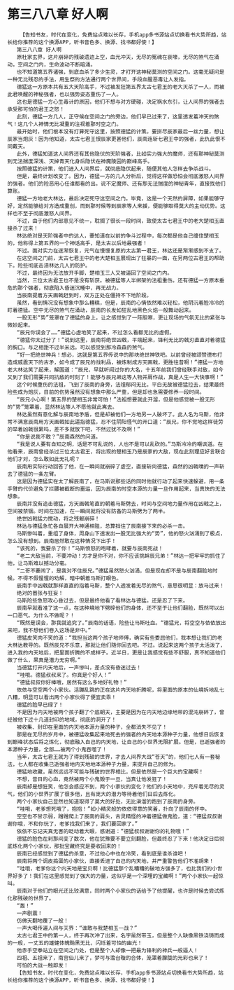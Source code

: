 # 第三八八章 好人啊
        【告知书友，时代在变化，免费站点难以长存，手机app多书源站点切换看书大势所趋，站长给你推荐的这个换源APP，听书音色多、换源、找书都好使！】
       第三八八章 好人啊
       原杜家玄界，这片崩碎的残破遗迹上空，血光冲天，无尽的冤魂在哀嚎，无尽的煞气在涌动，空间之门内，生命波动不断暗涌。
       也不知道第五界诸强，到底血杀了多少生灵，才打开这神秘莫测的空间之门。这毫无疑问是一种无比残忍的手法，用生祭的方法通行两个世界间，手段血腥恶毒让人发指。
       德猛这一方原本共有五大天阶高手，不过被发狂第五界太古七君王的老大灭杀了一人，而被此君唤醒的神秘强者，也以强势姿态重伤了一人。
       这也是德猛一方心生毒计的原因，他们不想与对方硬碰，决定祸水东引，让人间界的强者去承受那可怕的君王之怒！
       此刻，德猛一方几人，正守候在空间之门的旁边，他们早已过来了，这里透发着冲天的煞气！这几个人神情无比凝重的注视着那时空之门。
       最开始时，他们根本没有打算死守这里，按照德猛的计策。要拼尽辰家最后一丝力量，想让辰家当炮灰！因为他知道，太古七君王恨辰家更甚他们，辰南连斩七君王中的强者，此仇此恨不同戴天。
       此外，德猛知道这人间界还有其他隐伏的天阶强者，比如实力强大的魔师，还有那神秘莫测到无法揣度深浅、灭掉青天化身后隐伏在神魔陵园的巅峰高手。
       按照德猛的计策，他们进入人间界后，就彻底隐伏起来，随便其他人怎样去争杀战斗。
       但是，最终计划改变了。因为，德猛一方的几人分析后，觉得这样做恐怕会彻底激怒人间界的强者。他们的险恶用心任谁都看的出。说不定魔师、还有那无法揣度的神秘青年，直接找他们算账。
       德猛一方地老大林达，最后决定死守这空间之门。毕竟，这是一个天然的屏障，如果能够守好，定然能够给对方造成重创，而到那时候等到辰家等人来援，便能够取得莫大的主动优势。这样也不至于彻底激怒人间界。
       不过，由于他们内部意见不统一，耽搁了很长一段时间，致使太古七君王中的老大楚相玉直接杀了过来！
       林达绝对是天阶强者中的达人，要知道在以前的争斗过程中，每次都是他自己缠住楚相玉的，他称得上第五界的一个神话高手，是太古以后地最强者！
       不过。面对实力在逐渐恢复，元气在慢慢复原的太古第一君王，林达还是渐渐感到不支了。
       在这空间之门前，太古七君王中的老大楚相玉展现出了狂暴的一面，在另两位古君王的帮助下。险些彻底击溃林达几人的防护。
       不过，最终因为无法放开手脚，楚相玉三人又被逼回了空间之门内。
       当然，三位太古君王也不是没有斩获。被德猛等人半绑架的法祖重伤。还有德猛一方原本垂危的那个强者，彻底陷入昏迷沉睡中，再无战力。
       当辰南提着方天画戟赶到时，双方正处在僵持不下地阶段。
       虽然，看到情况没有想象中那么糟糕，但是，辰南的心情依然难以轻松，他阴沉着脸冷冷的盯着德猛。空中无尽的煞气在涌动，辰南的长发如狂乱地黑色火焰一般舞动起来。
       一股无形“势”笼罩在了德猛的身上，让之感觉到了一阵胆寒，更让现场的气氛无比的紧张与微妙起来。
       “辰兄你误会了……”德猛心虚地笑了起来，不过怎么看都无比的虚假。
       “德猛你太过分了！”说到这里，辰南将绝世凶戟，平端起来，锋利无比的戟刃直直对着德猛的胸口。与之相距不过半米远。可以感觉到那冷森森的煞气。
       “好一把绝世神兵！想必，这就是第五界传说中的那块绝世神铁吧。以前曾经被颂赞德布打造成威震天下的古矛，如今成了辰兄的战利品，被炼制成方天画戟，更胜往昔啊！”德猛一方地老大林达笑了起来，解围道：“辰兄，早就听闻过你的大名，十五年前我们曾经联手对敌，如今又到了我们需要共同抗敌的时刻了！能够与辰兄弟这等人物并肩作战，真是人生一大快事啊！”
       这个时候重伤的法祖，飞到了辰南的身旁，法祖郁闷无比，平白无故被德猛拉去，结果最终险些成为炮灰，目前的伤势虽然没有想象中那么严重，但是却也急需要修养一段时间。
       “辰兄小心啊！第五界的楚相玉非常可怕！”法祖想要就此开溜，但是他感觉被一股无形的“势”笼罩着，显然林达等人不愿他就此离去。
       林达虽然有意化解与辰南地矛盾，但是却被他们一方地另一人破坏了。此人名为马斯，他非常不满意辰南用方天画戟如此逼指德猛，忍不住阴阳怪气的开口道：“辰兄，你不觉地这样徒劳的举着凶戟很累吗，差不多就放下吧，不然过犹不及啊！”
       “你是说我不敢？”辰南森然的问道。
       “我是说人要有自知之明，话是不可乱说的，人也不是可以乱砍的。”马斯冷冷的嘲讽道。在他看来，辰南曾经杀过三位太古君王，将出现的楚相玉乃是辰家的大敌，现在此刻理应好言联合他们才对，怎么敢如此无礼呢？
       辰南用实际行动回答了他，在一瞬间就崩碎了虚空，直接斩向德猛，森然的凶戟噗的一声斩去了德猛的一条左臂。
       这是因为德猛实在太了解辰南了，在马斯说那些话的同时他就行动了起来快速躲避，用一条手臂的代价避免了拦腰被截断的噩运，因为辰南的时空本源的力量一旦作用起来，当真快的无法想象。
       辰南并没有追击德猛，方天画戟笔直的朝着马斯劈去，时间与空间地力量作用在凶戟之上，空间被禁锢。时间在加速，在一瞬间就将没有防备的马斯劈为了两半。
       绝世凶戟猛力搅动，将之残躯崩碎！
       林达与德猛急忙各自展开大神通相阻，总算挡住了辰南接下来的必杀一击。
       马斯惨叫着，重组了身体，周身山下透发出一股无比强大的“势”，他的怒火汹涌到了极点，怎么没有想到。辰南居然敢在这种情况下出手！
       “该死的，我要杀了你！”马斯愤怒的咆哮着，就要与辰南死战！
       “老二大敌当前，不要冲动！方才是你不对，你不应该挑衅辰兄弟！”林达一把牢牢的抓住了他，让马斯难以撼动分毫。
       “二哥不要闹了，是我对不住辰兄。”德猛虽然怒火汹涌，但是现在却不是与辰南翻脸地时候。不得不假惺惺的劝解，暗中朝着马斯打眼色。
       辰南手中凶戟就那样直直的指着马斯，整个人透发着无尽的煞气，意思很明显：放马过来！
       绝对的嚣张与狂妄！
       马斯险些急怒攻心昏过去，但是最终他看了看林达与德猛。还是忍了下来。
       辰南早就看准了这一点，在这种境地下劈碎他们的身体，还不至于让他们翻脸，既然可以出一口恶气。为什么不做呢？！
       “既然是误会，那我就追究了。”辰南的话语，险些让马斯吐血。“德猛兄，将空空与依依放出来吧，我不想他们卷入这场是非中。”
       德猛皮笑肉不笑的道：“我担当这两个孩子地师傅，确实有些委屈他们，我本想让我们的老大林达教导的。既然辰兄不乐意，那就让他们随你回去吧。不过。说起来这两个孩子太活泼了，进入我的内天地后，把里面折腾的不成样子。近半日，更是让我感觉有些不舒服，真不知道他们做了什么，果真是潜力无穷啊。”
       当德猛打开内天地后，一声惨叫，差点没有昏迷过去！
       “哇哦。德猛叔叔来了。你真是个好人！”
       “德猛叔叔你好棒哦，居然有这么多地好礼物！”
       依依与空空两个小家伙。活蹦乱跳的正在这片内天地折腾呢，将里面的原本的仙境拆地乱七八糟，明显可以看出两个小家伙得了便宜卖乖！
       德猛的脸早已绿了！
       不是因为内天地被两个孩子翻了个底朝天，主要是因为在内天地边缘地带的混沌崩碎了，曾经被他下过十几道封印的地域，彻底的洞开了！
       被收集、封印在里面的内天地本源力量的种子，全都消失不见了！
       那是在无尽的岁月中，被德猛收集起来地死去的强者的内天地本源种子力量，他想日后恢复到巅峰状态后将之炼化，彻底融入自己的内天地，让自己的小世界无限扩展。但是，已逝强者的本源种子力量，全部……被两个小鬼吞噬了！
       当年，太古七君王就为了得到残破的世界，才去人间界大战“苍天”的，他们七人有一套秘法，七人都在收集已逝强者地内天地地本源种子力量，来提升自己的修为。
       德猛地收藏，虽然远远不可能与残破的世界相比，但是依然是一个巨大的宝藏啊！
       不想，昔日的心血，竟然被两个小鬼毁于一旦，当真让他发狂了！
       辰南却是想狂笑，他怎会感应不到，两个小家伙的变化？他们的小天地中，充斥着无尽的灵气，他们的小世界扩展了很多倍，且有庞大的潜力等待着他们日后去炼化。
       两个小家伙自己显然也知道取得了莫大的好处，无比滑溜的跑到了辰南的身旁。
       “哇哦，老爹想死哦了，抱抱！”如小精灵般的依依得意的笑着，扑向了辰南的怀中。
       空空也不甘示弱，蹭蹭爬上了辰南的肩头，古灵精怪的冲着德猛做鬼脸，道：“德猛叔叔谢谢你哦，不和你玩了，老爹找我们来了，我们要回家了。”
       依依不忘记天真无害的眨动着大眼，感谢道：“德猛叔叔谢谢你的礼物哦！”
       德猛的脸色在刹那间变了数次，他在犹豫要不要立刻翻脸，但最终忍了下来！他决定日后彻底炼化两个小家伙，那批宝藏终究是要收回来的！
       辰南已经感觉到了德猛的杀意，不过他心中也在冷笑，看到底是谁杀谁吧！
       辰南将两个调皮捣蛋的小家伙，直接丢进了自己的内天地，并严重警告他们不准胡来！
       “哇哦，老爹你这个内天地是宝贝啊！比德猛那个乱糟糟的破地方强多了，也比我们的小世界好多了！我们在这里感觉到了强大的力量，这似乎是一个深埋的宝藏啊！”两个小家伙一起惊叫。
       辰南对于他们的眼光还比较满意，同时两个小家伙的话给予了他提醒，也许是时候去尝试炼化那残破的世界了。
       “轰！”
       一声剧震！
       仿佛天翻地覆了一般！
       一声大喝传遍人间与天界：“谁敢与我楚相玉一战？”
       太古七君王中的第一人，终于再次冲了出来，名字虽然带玉，但是整个人缺像黑铁浇铸而成的一般，一丈五的雄健体魄黝黑无比，闪烁着可怕的幽光！
       他赤手空拳站立在空间之门处，但是整个人却像一把最为锋利的神兵一般逼人！
       四祖、五祖来了，南宫仙儿来了，梦可与澹台璇的合体，笼罩着朦胧的光彩也来了！
       可怕的大战一触即发！
       【告知书友，时代在变化，免费站点难以长存，手机app多书源站点切换看书大势所趋，站长给你推荐的这个换源APP，听书音色多、换源、找书都好使！】